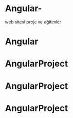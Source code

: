 # Angular-
web sitesi proje ve eğitimler
# Angular
# AngularProject
# AngularProject
# AngularProject

